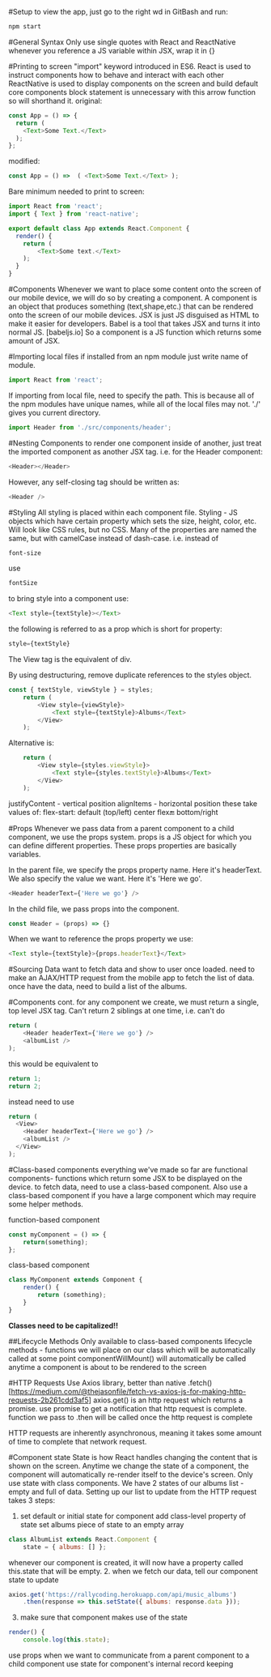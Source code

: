 #Setup
to view the app, just go to the right wd in GitBash and run:
```javascript
npm start
```
#General Syntax
Only use single quotes with React and ReactNative
whenever you reference a JS variable within JSX, wrap it in {}

#Printing to screen
"import" keyword introduced in ES6.
React is used to instruct components how to behave and interact with each other
ReactNative is used to display components on the screen and build default core components
block statement is unnecessary with this arrow function so will shorthand it.
original:
```javascript
const App = () => {
  return (
    <Text>Some Text.</Text>
  );
};
```
modified:
```javascript
const App = () =>  ( <Text>Some Text.</Text> );
```
Bare minimum needed to print to screen:
```javascript
import React from 'react';
import { Text } from 'react-native';

export default class App extends React.Component {
  render() {
    return (
        <Text>Some text.</Text>
    );
  }
}
```
#Components
Whenever we want to place some content onto the screen of our mobile device, we will do so by creating a component. A component is an object that produces something (text,shape,etc.) that can be rendered onto the screen of our mobile devices.
JSX is just JS disguised as HTML to make it easier for developers. Babel is a tool that takes JSX and turns it into normal JS.
[babeljs.io]
So a component is a JS function which returns some amount of JSX.

#Importing local files
if installed from an npm module just write name of module.
```javascript
import React from 'react';
```
If importing from local file, need to specify the path.
This is because all of the npm modules have unique names, while all of the local files may not.
'./' gives you current directory.
```javascript
import Header from './src/components/header';
```
#Nesting Components
to render one component inside of another, just treat the imported component as another JSX tag. i.e. for the Header component:
```javascript
<Header></Header>
```
However, any self-closing tag should be written as:
```javascript
<Header />
```
#Styling
All styling is placed within each component file.
Styling - JS objects which have certain property which sets the size, height, color, etc.
Will look like CSS rules, but no CSS.
Many of the properties are named the same, but with camelCase instead of dash-case.
i.e. instead of
```CSS
font-size
```
use
```javascript
fontSize
```
to bring style into a component use:
```javascript
<Text style={textStyle}></Text>
```
the following is referred to as a prop which is short for property:
```javascript
style={textStyle}
```
The View tag is the equivalent of div.

By using destructuring, remove duplicate references to the styles object.

```javascript
const { textStyle, viewStyle } = styles;
    return (
        <View style={viewStyle}>
            <Text style={textStyle}>Albums</Text>
        </View>
    );
```
Alternative is:

```javascript
    return (
        <View style={styles.viewStyle}>
            <Text style={styles.textStyle}>Albums</Text>
        </View>
    );
```
justifyContent - vertical position
alignItems - horizontal position
these take values of:
flex-start: default (top/left)
center
flex:end: bottom/right

#Props
Whenever we pass data from a parent component to a child component, we use the props system.
props is a JS object for which you can define different properties.
These props properties are basically variables.

In the parent file, we specify the props property name. Here it's headerText.
We also specify the value we want. Here it's 'Here we go'.
```javascript
<Header headerText={'Here we go'} />
```
In the child file, we pass props into the component.
```javascript
const Header = (props) => {}
```
When we want to reference the props property we use:
```javascript
<Text style={textStyle}>{props.headerText}</Text>
```
#Sourcing Data
want to fetch data and show to user once loaded.
need to make an AJAX/HTTP request from the mobile app to fetch the list of data.
once have the data, need to build a list of the albums.

#Components cont.
for any component we create, we must return a single, top level JSX tag.
Can't return 2 siblings at one time, i.e. can't do
```javascript
return (
    <Header headerText={'Here we go'} />
    <albumList />
);
```
this would be equivalent to
```javascript
return 1;
return 2;
```
instead need to use
```javascript
return (
  <View>
    <Header headerText={'Here we go'} />
    <albumList />
  </View>
);
```
#Class-based components
everything we've made so far are functional components- functions which return some JSX to be displayed on the device.
to fetch data, need to use a class-based component.
Also use a class-based component if you have a large component which may require some helper methods.

function-based component
```javascript
const myComponent = () => {
    return(something);
};
```
class-based component
```javascript
class MyComponent extends Component {
    render() {
        return (something);
    }
}
```
**Classes need to be capitalized!!**

##Lifecycle Methods
Only available to class-based components
lifecycle methods - functions we will place on our class which will be automatically called at some point
componentWillMount() will automatically be called anytime a component is about to be rendered to the screen

#HTTP Requests
Use Axios library, better than native .fetch()
[https://medium.com/@thejasonfile/fetch-vs-axios-js-for-making-http-requests-2b261cdd3af5]
axios.get() is an http request which returns a promise.
use promise to get a notification that http request is complete.
function we pass to .then will be called once the http request is complete

HTTP requests are inherently asynchronous, meaning it takes some amount of time to complete that network request.

#Component state
State is how React handles changing the content that is shown on the screen.
Anytime we change the state of a component, the component will automatically re-render itself to the device's screen.
Only use state with class components.
We have 2 states of our albums list - empty and full of data.
Setting up our list to update from the HTTP request takes 3 steps:
1. set default or initial state for component
add class-level property of state
set albums piece of state to an empty array
```javascript
class AlbumList extends React.Component {
    state = { albums: [] };
```
whenever our component is created, it will now have a property called this.state that will be empty.
2. when we fetch our data, tell our component state to update
```javascript
axios.get('https://rallycoding.herokuapp.com/api/music_albums')
    .then(response => this.setState({ albums: response.data }));
```
3. make sure that component makes use of the state
```javascript
render() {
    console.log(this.state);
```
use props when we want to communicate from a parent component to a child component
use state for component's internal record keeping
